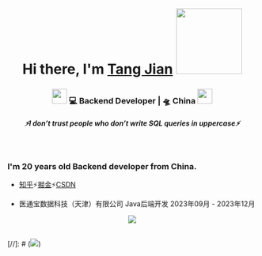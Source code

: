 <div align="center">
   <h1>Hi there, I'm <a href="https://www.zhihu.com/people/apachetj">Tang Jian</a> <img src="http://identitystandards.acm.org/sigs/acm-sigai-logo-dark.png" width="133"> </h1>
</div>



<div align="center">
<h3><img src="https://media.giphy.com/media/WUlplcMpOCEmTGBtBW/giphy.gif" width="30"> 💻 Backend Developer | 🛸 China <img src="https://media.giphy.com/media/WUlplcMpOCEmTGBtBW/giphy.gif" width="30"></h3>
</div>
 
 <h5 align="center">
   <i>⚡️I don’t trust people who don’t write SQL queries in uppercase⚡️</i>
  </h5>
 
 
<br />
<p align="center">
  <h3> I'm 20 years old Backend developer from China.</h3>
</p>

 - [知乎](https://www.zhihu.com/people/apachetj)⚡️[掘金](https://juejin.cn/user/2131289595721031)⚡️[CSDN](https://juejin.cn/user/2131289595721031)
 
 - 医通宝数据科技（天津）有限公司 Java后端开发 2023年09月 - 2023年12月

<!--  -->

<p align="center" >
<a href="https://github.com/anuraghazra/github-readme-stats"> 
    <img  src="https://github-readme-stats.vercel.app/api?username=CGITJ&&show_icons=true&count_private=true&theme=radical"/>
</a>

</p>

<br />
[//]: # (<img src="https://github-readme-stats-zzy-eight.vercel.app/api/top-langs/?username=CGITJ&layout=compact"/>)

[//]: # (![]&#40;https://github-readme-activity-graph.cyclic.app/graph?username=CGITJ&theme=github&#41;)
